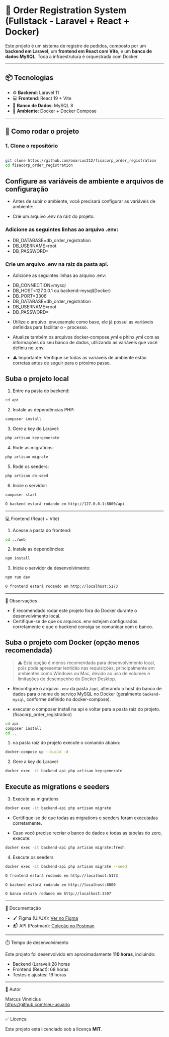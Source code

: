 # 🧾 Order Registration System (Fullstack - Laravel + React + Docker)

Este projeto é um sistema de registro de pedidos, composto por um **backend em Laravel**, um **frontend em React com Vite**, e um **banco de dados MySQL**. Toda a infraestrutura é orquestrada com Docker.

---

## 📦 Tecnologias

- ⚙️ **Backend**: Laravel 11
- 💻 **Frontend**: React 19 + Vite
- 🐬 **Banco de Dados**: MySQL 8
- 🐳 **Ambiente**: Docker + Docker Compose

---

## 🚀 Como rodar o projeto

### 1. Clone o repositório

```bash

git clone https://github.com/omarcus212/fisacorp_order_registration
cd fisacorp_order_registration

```
## Configure as variáveis de ambiente e arquivos de configuração

- Antes de subir o ambiente, você precisará configurar as variáveis de ambiente:

* Crie um arquivo .env na raiz do projeto.

### Adicione as seguintes linhas ao arquivo .env:
- DB_DATABASE=db_order_registration
- DB_USERNAME=root
- DB_PASSWORD=

### Crie um arquivo .env na raiz da pasta api.

* Adicione as seguintes linhas ao arquivo .env:
- DB_CONNECTION=mysql
- DB_HOST=127.0.0.1 ou backend-mysql(Docker)
- DB_PORT=3306
- DB_DATABASE=db_order_registration
- DB_USERNAME=root
- DB_PASSWORD=

* Utilize o arquivo .env.example como base, ele já possui as variáveis definidas para facilitar o - processo.

* Atualize também os arquivos docker-compose.yml e phinx.yml com as informações do seu banco de dados, utilizando as variáveis que você definiu no .env.

* ⚠️ Importante: Verifique se todas as variáveis de ambiente estão corretas antes de seguir para o próximo passo.

## Suba o projeto local

1. Entre na pasta do backend:
```bash
cd api
```

2. Instale as dependências PHP:
```bash
composer install
```

3. Gere a key do Laravel:
```bash
php artisan key:generate
```

4. Rode as migrations:
```bash
php artisan migrate
```

5. Rode os seeders:
```bash
php artisan db:seed
```

6. Inicie o servidor:
```bash
composer start
```

```bash
O backend estará rodando em http://127.0.0.1:8000/api
```

----------------------------------------
💻 Frontend (React + Vite)

1. Acesse a pasta do frontend:
```bash
cd ../web
```

2. Instale as dependências:
```bash
npm install
```

3. Inicie o servidor de desenvolvimento:
```bash
npm run dev
```

```bash
O frontend estará rodando em http://localhost:5173
```

----------------------------------------
📝 Observações

- É recomendado rodar este projeto fora do Docker durante o desenvolvimento local.
- Certifique-se de que os arquivos .env estejam configurados corretamente e que o backend consiga se comunicar com o banco.

## Suba o projeto com Docker (opção menos recomendada)

> ⚠️ Esta opção é menos recomendada para desenvolvimento local, pois pode apresentar lentidão nas requisições, principalmente em ambientes como Windows ou Mac, devido ao uso de volumes e limitações de desempenho do Docker Desktop.

* Reconfigure o arquivo `.env` da pasta `/api`, alterando o host do banco de dados para o nome do serviço MySQL no Docker (geralmente `backend-mysql`, conforme definido no docker-compose).

* executar o composer install na api e voltar para a pasta raiz do projeto. (fisacorp_order_registration)

```bash
cd api
composer install
cd .. 
```

1. na pasta raiz do projeto execute o comando abaixo:
```bash
docker-compose up --build -d
  ```

2. Gere a key do Laravel
```bash
docker exec -it backend-api php artisan key:generate
```

## Execute as migrations e seeders

3. Execute as migrations
```bash
docker exec -it backend-api php artisan migrate
```

- Certifique-se de que todas as migrations e seeders foram executadas corretamente.

- Caso você precise recriar o banco de dados e todas as tabelas do zero, execute:
```bash
docker exec -it backend-api php artisan migrate:fresh
```

4. Execute os seeders
```bash
docker exec -it backend-api php artisan migrate --seed
```



```bash
O frontend estará rodando em http://localhost:5173
```
```bash
O backend estará rodando em http://localhost:8000
```
```bash
O banco estará rodando em http://localhost:3307
```

----------------------------------------
📄 Documentação

- 🖌️ Figma (UI/UX): [Ver no Figma](https://www.figma.com/design/xZbhZB0YoqMnEct60AQFMX/Untitled?node-id=0-1&t=BRMcVjIBOmPnqMJR-1)
- 📬 API (Postman): [Coleção no Postman](https://documenter.getpostman.com/view/21065723/2sB2xBDADW)

----------------------------------------
⏱️ Tempo de desenvolvimento

Este projeto foi desenvolvido em aproximadamente **110 horas**, incluindo:

- Backend (Laravel):28 horas
- Frontend (React): 68 horas
- Testes e ajustes: 19 horas

----------------------------------------
👤 Autor

Marcus Vinnicius  
https://github.com/seu-usuario

----------------------------------------
✅ Licença

Este projeto está licenciado sob a licença **MIT**.
